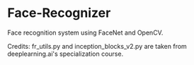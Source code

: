 # Face-Recognizer
Face recognition system using FaceNet and OpenCV.

Credits:
fr_utils.py and inception_blocks_v2.py are taken from deeplearning.ai's specialization course.
